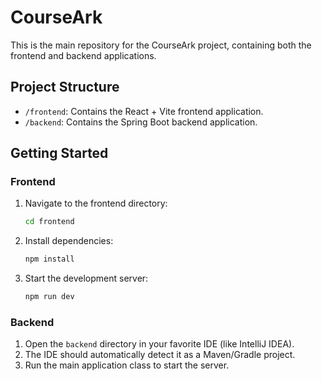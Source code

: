 # CourseArk

This is the main repository for the CourseArk project, containing both the frontend and backend applications.

## Project Structure

-   `/frontend`: Contains the React + Vite frontend application.
-   `/backend`: Contains the Spring Boot backend application.

## Getting Started

### Frontend

1.  Navigate to the frontend directory:
    ```bash
    cd frontend
    ```
2.  Install dependencies:
    ```bash
    npm install
    ```
3.  Start the development server:
    ```bash
    npm run dev
    ```

### Backend

1.  Open the `backend` directory in your favorite IDE (like IntelliJ IDEA).
2.  The IDE should automatically detect it as a Maven/Gradle project.
3.  Run the main application class to start the server.
